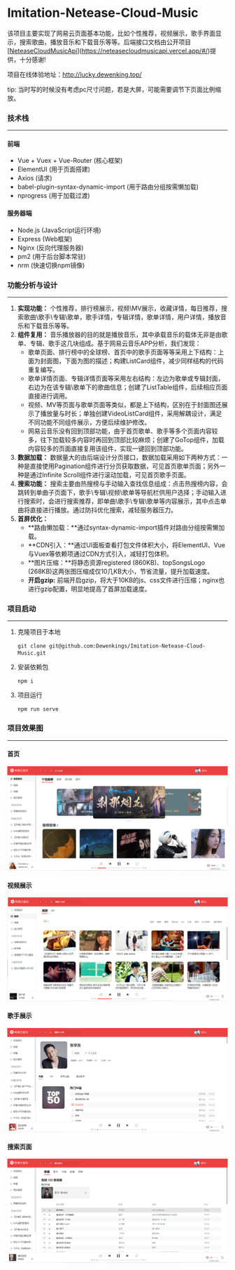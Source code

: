 # Imitation-Netease-Cloud-Music

该项目主要实现了网易云页面基本功能，比如个性推荐，视频展示，歌手界面显示，搜索歌曲，播放音乐和下载音乐等等。后端接口文档由公开项目[[NeteaseCloudMusicApi](https://neteasecloudmusicapi.js.org/#/?id=neteasecloudmusicapi)](https://neteasecloudmusicapi.vercel.app/#/)提供，十分感谢!

项目在线体验地址：http://lucky.dewenking.top/

tip: 当时写的时候没有考虑pc尺寸问题，若是大屏，可能需要调节下页面比例缩放。

### 技术栈

----

#### 前端

* Vue + Vuex + Vue-Router (核心框架)
* ElementUI (用于页面搭建)
* Axios (请求)
* babel-plugin-syntax-dynamic-import (用于路由分组按需懒加载)
* nprogress (用于加载过渡)

#### 服务器端

* Node.js (JavaScript运行环境)
* Express (Web框架)
* Nginx (反向代理服务器)
* pm2 (用于后台脚本常驻)
* nrm (快速切换npm镜像)

### 功能分析与设计

---

1.  **实现功能：** 个性推荐，排行榜展示，视频\MV展示，收藏详情，每日推荐，搜索歌曲\歌手\专辑\歌单，歌手详情，专辑详情，歌单详情，用户详情，播放音乐和下载音乐等等。
2.  **组件复用：**  音乐播放器的目的就是播放音乐，其中承载音乐的载体无非是由歌单、专辑、歌手这几块组成。基于网易云音乐APP分析，我们发现：
      * 歌单页面、排行榜中的全球榜、首页中的歌手页面等等采用上下结构：上面为封面图，下面为图的描述；构建ListCard组件，减少同样结构的代码重复编写。
      * 歌单详情页面、专辑详情页面等采用左右结构：左边为歌单或专辑封面，右边为在该专辑\歌单下的歌曲信息；创建了ListTable组件，后续相应页面直接进行调用。
      * 视频、MV等页面与歌单页面等类似，都是上下结构，区别在于封面图还展示了播放量与时长；单独创建VideoListCard组件，采用解耦设计，满足不同功能不同组件展示，方便后续维护修改。
      * 网易云音乐没有回到顶部功能，由于首页歌单、歌手等多个页面内容较多，往下加载较多内容时再回到顶部比较麻烦；创建了GoTop组件，加载内容较多的页面直接复用该组件，实现一键回到顶部功能。
3.  **数据加载：** 数据量大的由后端设计分页接口，数据加载采用如下两种方式：一种是直接使用Pagination组件进行分页获取数据，可见首页歌单页面；另外一种是通过Infinite Scroll组件进行滚动加载，可见首页歌手页面。
4.  **搜索功能：** 搜索主要由热搜榜与手动输入查找信息组成：点击热搜榜内容，会跳转到单曲子页面下，歌手\专辑\视频\歌单等导航栏供用户选择；手动输入进行搜索时，会进行搜索推荐，即单曲\歌手\专辑\歌单等内容展示，其中点击单曲将直接进行播放。通过防抖优化搜索，减轻服务器压力。
5.  **首屏优化：** 
    * **路由懒加载：**通过syntax-dynamic-import插件对路由分组按需懒加载。
    * **CDN引入：**通过UI面板查看打包文件体积大小，将ElementUI、Vue与Vuex等依赖项通过CDN方式引入，减轻打包体积。
    * **图片压缩：**将静态资源registered (860KB)、topSongsLogo (268KB)这两张图压缩成仅10几KB大小，节省流量，提升加载速度。
    * **开启gzip:**  前端开启gzip，将大于10KB的js、css文件进行压缩；nginx也进行gzip配置，明显地提高了首屏加载速度。

### 项目启动

---

1. 克隆项目于本地

   ```
   git clone git@github.com:Dewenkings/Imitation-Netease-Cloud-Music.git
   ```

2. 安装依赖包

   ```
   npm i
   ```

3. 项目运行 

   ```
   npm run serve
   ```

### 项目效果图

---

#### 首页

<img src=".\src\assets\img\MusicPageShow\discover-recommend.PNG" alt="discover-recommend" style="zoom:50%;" />

#### 视频展示

<img src=".\src\assets\img\MusicPageShow\video-video.PNG" alt="video-video" style="zoom:50%;" />

#### 歌手展示

<img src=".\src\assets\img\MusicPageShow\singer.PNG" alt="singer" style="zoom:50%;" />

#### 搜索页面

<img src=".\src\assets\img\MusicPageShow\search.PNG" alt="search" style="zoom:50%;" />
